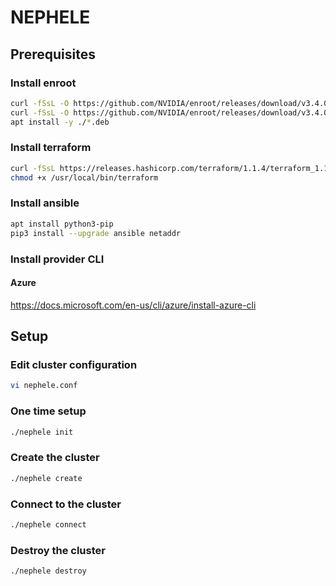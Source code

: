 # NEPHELE

## Prerequisites

### Install enroot
```bash
curl -fSsL -O https://github.com/NVIDIA/enroot/releases/download/v3.4.0/enroot_3.4.0-1_amd64.deb
curl -fSsL -O https://github.com/NVIDIA/enroot/releases/download/v3.4.0/enroot+caps_3.4.0-1_amd64.deb
apt install -y ./*.deb
```

### Install terraform
```bash
curl -fSsL https://releases.hashicorp.com/terraform/1.1.4/terraform_1.1.4_windows_amd64.zip | zcat > /usr/local/bin/terraform
chmod +x /usr/local/bin/terraform
```

### Install ansible
```bash
apt install python3-pip
pip3 install --upgrade ansible netaddr
```

### Install provider CLI
#### Azure
https://docs.microsoft.com/en-us/cli/azure/install-azure-cli


## Setup

### Edit cluster configuration
```bash
vi nephele.conf
```

### One time setup
```bash
./nephele init
```

### Create the cluster
```bash
./nephele create
```

### Connect to the cluster
```bash
./nephele connect
```

### Destroy the cluster
```bash
./nephele destroy
```
